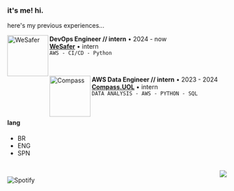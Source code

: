 
 
### it's me! hi.


here's my previous experiences...

[<img align="left" height="94px" width="94px" alt="WeSafer" src="https://github.com/aline-exe/aline-exe/assets/132860472/44297bf6-ea32-4d0a-80f5-1321f8cb37ec"/>](https://wesafer.com)
**DevOps Engineer // intern** • 2024 - now \
[**WeSafer**](https://wesafer.com) • intern \
`AWS - CI/CD - Python`  

<br>


[<img align="left" height="94px" width="94px" alt="Compass" src="https://media.licdn.com/dms/image/C4E22AQGeOInu0o1uZQ/feedshare-shrink_800/0/1636143287890?e=2147483647&v=beta&t=pA7d85Ab46qbZFNaOZj7DWUz5gJ6fwBNZzqlPWEe3Is"/>](https://compass.uol/en/home/)
**AWS Data Engineer // intern** • 2023 - 2024 \
[**Compass.UOL**](https://compass.uol/en/home/) • intern \
`DATA ANALYSIS - AWS - PYTHON - SQL`


<br/>


#### lang
* BR
* ENG
* SPN

<br>


<picture>
<img align=right src="https://github-readme-steam-card.vercel.app/status/?steamid=76561198315313368&show_in_game_bg=true&show_recent_game_bg=true">
</picture>


![Spotify](https://spotify-recently-played-readme.vercel.app/api?user=stellathewolfie)

